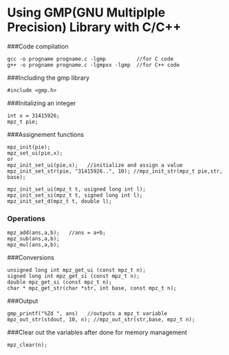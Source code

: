 
# Using GMP(GNU Multiplple Precision) Library with C/C++

###Code compilation
```
gcc -o progname progname.c -lgmp          //for C code
g++ -o progname progname.c -lgmpxx -lgmp  //for C++ code
```
###Including the gmp library
```
#include <gmp.h>
```

###Initalizing an integer
```
int x = 31415926;
mpz_t pie;
```

###Assignement functions
```
mpz_init(pie);
mpz_set_ui(pie,x);
or
mpz_init_set_ui(pie,x);   //initialize and assign a value
mpz_init_set_str(pie, "31415926..", 10); //mpz_init_str(mpz_t pie,str, base);

mpz_init_set_ui(mpz_t t, usigned long int l);
mpz_init_set_si(mpz_t t, signed long int l);
mpz_init_set_d(mpz_t t, double l);
```
### Operations
```
mpz_add(ans,a,b);   //ans = a+b;
mpz_sub(ans,a,b);
mpz_mul(ans,a,b);
```

###Conversions
```
unsigned long int mpz_get_ui (const mpz_t n);
signed long int mpz_get_si (const mpz_t n);
double mpz_get_si (const mpz_t n);
char * mpz_get_str(char *str, int base, const mpz_t n);
```

###Output 
```
gmp_printf("%Zd ", ans)   //outputs a mpz_t variable
mpz_out_str(stdout, 10, n); //mpz_out_str(str,base, mpz_t n);

```

###Clear out the variables after done for memory management
```
mpz_clear(n);
```

